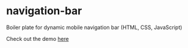 # navigation-bar
Boiler plate for dynamic mobile navigation bar (HTML, CSS, JavaScript)

Check out the demo [here](https://nfalbo213.github.io/navigation-bar/)
